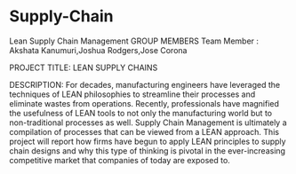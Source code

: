 # Supply-Chain
Lean Supply Chain Management
GROUP MEMBERS
Team Member : Akshata Kanumuri,Joshua Rodgers,Jose Corona

PROJECT TITLE: LEAN SUPPLY CHAINS

DESCRIPTION: For decades, manufacturing engineers have leveraged the techniques of LEAN philosophies to streamline their processes and eliminate wastes from operations. Recently, professionals have magnified the usefulness of LEAN tools to not only the manufacturing world but to non-traditional processes as well. Supply Chain Management is ultimately a compilation of processes that can be viewed from a LEAN approach. This project will report how firms have begun to apply LEAN principles to supply chain designs and why this type of thinking is pivotal in the ever-increasing competitive market that companies of today are exposed to.
